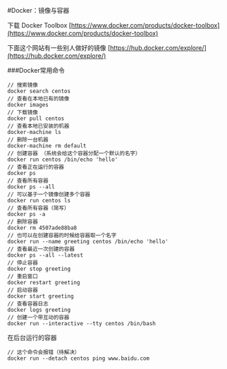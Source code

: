 #Docker：镜像与容器

下载 Docker Toolbox
[https://www.docker.com/products/docker-toolbox](https://www.docker.com/products/docker-toolbox)  

下面这个网站有一些别人做好的镜像
[https://hub.docker.com/explore/](https://hub.docker.com/explore/)

###Docker常用命令
```
// 搜索镜像
docker search centos
// 查看在本地已有的镜像
docker images							
// 下载镜像
docker pull centos
// 查看本地已安装的机器
docker-machine ls
// 删除一台机器
docker-machine rm default
// 创建容器 （系统会给这个容器分配一个默认的名字）
docker run centos /bin/echo 'hello'
// 查看正在运行的容器
docker ps
// 查看所有容器
docker ps --all
// 可以基于一个镜像创建多个容器
docker run centos ls
// 查看所有容器（简写）
docker ps -a
// 删除容器
docker rm 4507ade88ba8
// 也可以在创建容器的时候给容器取一个名字
docker run --name greeting centos /bin/echo 'hello'
// 查看最近一次创建的容器
docker ps --all --latest
// 停止容器
docker stop greeting
// 重启窗口
docker restart greeting
// 启动容器
docker start greeting
// 查看容器日志
docker logs greeting
// 创建一个带互动的容器
docker run --interactive --tty centos /bin/bash
```

在后台运行的容器
```
// 这个命令会报错（待解决）
docker run --detach centos ping www.baidu.com	
```






